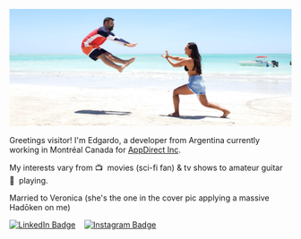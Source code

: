 ![Header](https://github.com/eacheble/eacheble/blob/master/resources/images/20181111_105039.jpg?raw=true "Header")

Greetings visitor! I'm Edgardo, a developer from Argentina currently working in Montréal Canada for [AppDirect Inc](https://www.appdirect.com/).

My interests vary from 📺&nbsp; movies (sci-fi fan) & tv shows to amateur guitar 🎸&nbsp; playing.

Married to Veronica (she's the one in the cover pic applying a massive Hadōken on me)

[![LinkedIn Badge](https://img.shields.io/badge/LinkedIn-Profile?style=for-the-badge&logo=linkedin&logoColor=white&color=0D76A8)](https://www.linkedin.com/in/echeble/)&nbsp;&nbsp;&nbsp;
[![Instagram Badge](https://img.shields.io/badge/Instagram-Profile?style=for-the-badge&logo=instagram&logoColor=white&?labelColor=8A49A1&color=C1558B)](https://www.instagram.com/eacheble/)
